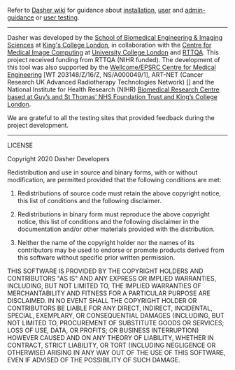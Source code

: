 Refer to [Dasher wiki](https://github.com/KCL-BMEIS/DASHER/wiki/Home) for guidance about [installation](https://github.com/KCL-BMEIS/DASHER/wiki/Installation%20Guide), [user](https://github.com/KCL-BMEIS/DASHER/wiki/User%20Guide) and [admin-guidance](https://github.com/KCL-BMEIS/DASHER/wiki/Admin%20Guide) or [user testing](https://github.com/KCL-BMEIS/DASHER/wiki/User%20Tests).

---

Dasher was developed by the [School of Biomedical Engineering & Imaging Sciences](https://www.kcl.ac.uk/bmeis) at [King's College London](https://www.kcl.ac.uk), in collaboration with the [Centre for Medical Image Computing](https://www.ucl.ac.uk/medical-image-computing/) at [University College London](https://www.ucl.ac.uk) and [RTTQA](https://twitter.com/rttqa_uk?lang=en). This project received funding from RTTQA (NIHR funded). The development of this tool was also supported by the [Wellcome/EPSRC Centre for Medical Engineering](https://medicalengineering.org.uk) [WT 203148/Z/16/Z, NS/A000049/1], ART-NET (Cancer Research UK Advanced Radiotherapy Technologies Network) [] and the National Institute for Health Research (NIHR) [Biomedical Research Centre based at Guy’s and St Thomas’ NHS Foundation Trust and King’s College London](https://www.guysandstthomasbrc.nihr.ac.uk).

We are grateful to all the testing sites that provided feedback during the project development.

---

LICENSE

Copyright 2020 Dasher Developers

Redistribution and use in source and binary forms, with or without modification, are permitted provided that the following conditions are met:

1. Redistributions of source code must retain the above copyright notice, this list of conditions and the following disclaimer.

2. Redistributions in binary form must reproduce the above copyright notice, this list of conditions and the following disclaimer in the documentation and/or other materials provided with the distribution.

3. Neither the name of the copyright holder nor the names of its contributors may be used to endorse or promote products derived from this software without specific prior written permission.

THIS SOFTWARE IS PROVIDED BY THE COPYRIGHT HOLDERS AND CONTRIBUTORS "AS IS" AND ANY EXPRESS OR IMPLIED WARRANTIES, INCLUDING, BUT NOT LIMITED TO, THE IMPLIED WARRANTIES OF MERCHANTABILITY AND FITNESS FOR A PARTICULAR PURPOSE ARE DISCLAIMED. IN NO EVENT SHALL THE COPYRIGHT HOLDER OR CONTRIBUTORS BE LIABLE FOR ANY DIRECT, INDIRECT, INCIDENTAL, SPECIAL, EXEMPLARY, OR CONSEQUENTIAL DAMAGES (INCLUDING, BUT NOT LIMITED TO, PROCUREMENT OF SUBSTITUTE GOODS OR SERVICES; LOSS OF USE, DATA, OR PROFITS; OR BUSINESS INTERRUPTION) HOWEVER CAUSED AND ON ANY THEORY OF LIABILITY, WHETHER IN CONTRACT, STRICT LIABILITY, OR TORT (INCLUDING NEGLIGENCE OR OTHERWISE) ARISING IN ANY WAY OUT OF THE USE OF THIS SOFTWARE, EVEN IF ADVISED OF THE POSSIBILITY OF SUCH DAMAGE.




















